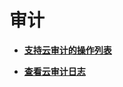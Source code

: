 # 审计<a name="ZH-CN_TOPIC_0169047372"></a>

-   **[支持云审计的操作列表](支持云审计的操作列表.md)**  

-   **[查看云审计日志](查看云审计日志.md)**  


